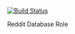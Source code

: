 [![Build Status](https://travis-ci.com/dchirkov/reddit-db.svg?branch=master)](https://travis-ci.com/dchirkov/reddit-db)

Reddit Database Role